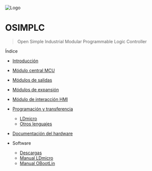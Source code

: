 ![Logo](docs/images/logo_notext.png)

# OSIMPLC
<!-- {.massive-header.-with-tagline.center} -->
> Open Simple Industrial Modular Programmable Logic Controller

Índice

* [Introducción](docs/01-home.md)
* [Módulo central MCU](docs/02-mcu.md)
* [Módulos de salidas](docs/03-outs.md)
* [Módulos de expansión](docs/04-expansions.md)
* [Módulo de interacción HMI](docs/05-hmi.md)
* [Programación y transferencia](docs/06-environments.md)
  * [LDmicro](docs/07-ldmicro.md)
  * [Otros lenguajes](docs/08-otherlangs.md)
* [Documentación del hardware](docs/09-hardware.md)

* Software
  * [Descargas](docs/downloads.md)
  * [Manual LDmicro](docs/LDmicro_manual.md)
  * [Manual OBootLin](docs/OBootLin_manual.md)


<!-- 

```

   ||                                                                    ||
   ||        O                P                L                C        ||
 1 ||-------] [------+-------] [--------------]/[--------------( )-------||
   ||                |                                                   ||
   ||        S       |                                                   ||
   ||-------] [------+                                                   ||
   ||                |                                                   ||
   ||        I       |                                                   ||
   ||-------] [------+                                                   ||
   ||                |                                                   ||
   ||        M       |                                                   ||
   ||-------] [------+                                                   ||
   ||                                                                    ||
   ||                                                                    ||
   ||                                                                    ||
   ||------[END]---------------------------------------------------------||
   ||                                                                    ||
   ||                                                                    ||


```
-->
